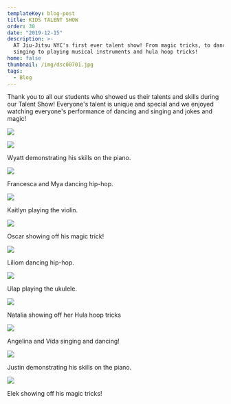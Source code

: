 ```yaml
---
templateKey: blog-post
title: KIDS TALENT SHOW
order: 30
date: "2019-12-15"
description: >-
  AT Jiu-Jitsu NYC's first ever talent show! From magic tricks, to dancing and
  singing to playing musical instruments and hula hoop tricks!
home: false
thumbnail: /img/dsc00701.jpg
tags:
  - Blog
---
```


Thank you to all our students who showed us their talents and skills during our Talent Show! Everyone's talent is unique and special and we enjoyed watching everyone's performance of dancing and singing and jokes and magic!

![](/img/dsc00939.jpg)

![](/img/dsc00739.jpg)

Wyatt demonstrating his skills on the piano.

![](/img/dsc00850.jpg)

Francesca and Mya dancing hip-hop.

![](/img/dsc00819.jpg)

Kaitlyn playing the violin.

![](/img/dsc00808.jpg)

Oscar showing off his magic trick!

![](/img/dsc00847.jpg)

Liliom dancing hip-hop.

![](/img/dsc00803.jpg)

Ulap playing the ukulele.

![](/img/dsc00786.jpg)

Natalia showing off her Hula hoop tricks

![](/img/dsc00764.jpg)

Angelina and Vida singing and dancing!

![](/img/dsc00752.jpg)

Justin demonstrating his skills on the piano.

![](/img/dsc00701.jpg)

Elek showing off his magic tricks!
